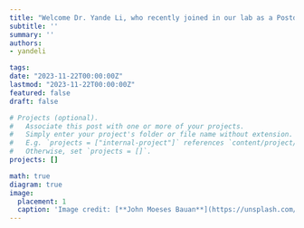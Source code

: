 ```yaml
---
title: "Welcome Dr. Yande Li, who recently joined in our lab as a Postdoc Fellow."
subtitle: ''
summary: ''
authors:
- yandeli

tags:
date: "2023-11-22T00:00:00Z"
lastmod: "2023-11-22T00:00:00Z"
featured: false
draft: false

# Projects (optional).
#   Associate this post with one or more of your projects.
#   Simply enter your project's folder or file name without extension.
#   E.g. `projects = ["internal-project"]` references `content/project/deep-learning/index.md`.
#   Otherwise, set `projects = []`.
projects: []

math: true
diagram: true
image:
  placement: 1
  caption: 'Image credit: [**John Moeses Bauan**](https://unsplash.com/photos/OGZtQF8iC0g)'
---
```

